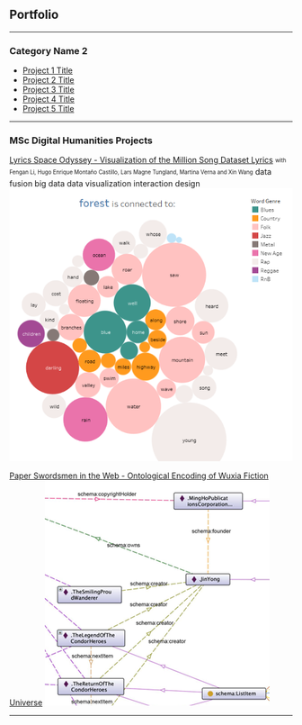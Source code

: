 ## Portfolio

---

### Category Name 2

- [Project 1 Title](http://example.com/)
- [Project 2 Title](http://example.com/)
- [Project 3 Title](http://example.com/)
- [Project 4 Title](http://example.com/)
- [Project 5 Title](http://example.com/)

---

### MSc Digital Humanities Projects 

[Lyrics Space Odyssey - Visualization of the Million Song Dataset Lyrics](/project/lyrics-space-odyssey)
<sub><sup>with Fengan Li, Hugo Enrique Montaño Castillo, Lars Magne Tungland, Martina Verna and Xin Wang</sup></sub>
<span class="Label bg-blue">data fusion</span>
<span class="Label bg-blue">big data</span>
<span class="Label bg-blue">data visualization</span>
<span class="Label bg-blue">interaction design</span>
<img src="project/lyrics-space-odyssey/cover.png?raw=true"/>

[Paper Swordsmen in the Web - Ontological Encoding of Wuxia Fiction Universe](/project/paper-swordsmen-in-the-web)
<img src="project/paper-swordsmen-in-the-web/cover.png?raw=true"/>

---
